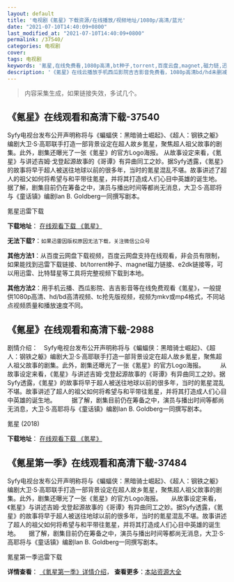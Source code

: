 ```yaml
---
layout: default
title: '电视剧《氪星》下载资源/在线播放/视频地址/1080p/高清/蓝光'
date: "2021-07-10T14:40:09+0800"
last_modified_at: "2021-07-10T14:40:09+0800"
permalink: /37540/
categories: 电视剧
cover:
tags: 电视剧
keywords: '氪星,在线免费看,1080p高清,bt种子,torrent,百度云盘,magnet,磁力链,迅雷下载资源'
description: '《氪星》在线云播放手机西瓜影院吉吉影音免费看，1080p高清bd/hd未删减完整版和tc抢先枪版，mkv/mp4格式，附带bt/torrent种子、magnet/磁力链、百度云盘、网盘资源迅雷下载链接'
---
```


>内容采集生成，如果链接失效，多试几个。


## 《氪星》在线观看和高清下载-37540

Syfy电视台发布公开声明称将与《蝙蝠侠：黑暗骑士崛起》、《超人：钢铁之躯》编剧大卫·S·高耶联手打造一部背景设定在超人故乡氪星，聚焦超人祖父故事的剧集。此外，剧集还曝光了一张《氪星》的官方Logo海报。 从故事设定来看，《氪星》与讲述吉姆·戈登起源故事的《哥谭》有异曲同工之妙。据Syfy透露，《氪星》的故事将早于超人被送往地球以前的很多年，当时的氪星混乱不堪。故事讲述了超人的祖父如何将希望与和平带往氪星，并将其打造成人们心目中英雄的诞生地。 据了解，剧集目前仍在筹备之中，演员与播出时间等都尚无消息，大卫·S·高耶将与《童话镇》编剧Ian B. Goldberg一同撰写剧本。


氪星迅雷下载

**下载地址**： [在线观看下载 《氪星》](https://www.993dy.com//vod-detail-id-30091.html) 


**无法下载?**：`如果迅雷因版权原因无法下载，关注微信公众号 `

**其他方法1**：从百度云网盘下载视频，百度云网盘支持在线观看，非会员有限制，如果能找到迅雷下载链接、bt/torrent种子、magnet磁力链接、e2dk链接等，可以用迅雷、比特彗星等工具将完整视频下载到本地。

**其他方法2**：用手机云播、西瓜影院、吉吉影音等在线免费观看《氪星》，一般提供1080p高清、hd/bd高清视频、tc抢先版视频，视频为mkv或mp4格式，不同站点视频质量和播放速度不同。


## 《氪星》在线观看和高清下载-2988

剧情介绍：　Syfy电视台发布公开声明称将与《蝙蝠侠：黑暗骑士崛起》、《超人：钢铁之躯》编剧大卫·S·高耶联手打造一部背景设定在超人故乡氪星，聚焦超人祖父故事的剧集。此外，剧集还曝光了一张《氪星》的官方Logo海报。  　　从故事设定来看，《氪星》与讲述吉姆·戈登起源故事的《哥谭》有异曲同工之妙。据Syfy透露，《氪星》的故事将早于超人被送往地球以前的很多年，当时的氪星混乱不堪。故事讲述了超人的祖父如何将希望与和平带往氪星，并将其打造成人们心目中英雄的诞生地。  　　据了解，剧集目前仍在筹备之中，演员与播出时间等都尚无消息，大卫·S·高耶将与《童话镇》编剧Ian B. Goldberg一同撰写剧本。


氪星 (2018)

**下载地址**： [在线观看下载 《氪星》](https://www.btbtdy.me/btdy/dy12590.html) 


## 《氪星第一季》在线观看和高清下载-37484

Syfy电视台发布公开声明称将与《蝙蝠侠：黑暗骑士崛起》、《超人：钢铁之躯》编剧大卫·S·高耶联手打造一部背景设定在超人故乡氪星，聚焦超人祖父故事的剧集。此外，剧集还曝光了一张《氪星》的官方Logo海报。　　从故事设定来看，《氪星》与讲述吉姆·戈登起源故事的《哥谭》有异曲同工之妙。据Syfy透露，《氪星》的故事将早于超人被送往地球以前的很多年，当时的氪星混乱不堪。故事讲述了超人的祖父如何将希望与和平带往氪星，并将其打造成人们心目中英雄的诞生地。　　据了解，剧集目前仍在筹备之中，演员与播出时间等都尚无消息，大卫·S·高耶将与《童话镇》编剧Ian B. Goldberg一同撰写剧本。


氪星第一季迅雷下载

**详情查看**： [《氪星第一季》详情介绍](/movie/37484/)， **查看更多**：[本站资源大全](/movie/t/all/)

